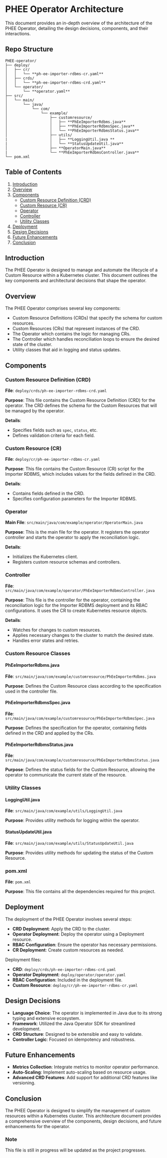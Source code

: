 # PHEE Operator Architecture

This document provides an in-depth overview of the architecture of the PHEE Operator, detailing the design decisions, components, and their interactions.

## Repo Structure

```
PHEE-operator/
├── deploy/
│   ├── cr/
│   │   └── **ph-ee-importer-rdbms-cr.yaml**
│   ├── crds/
│   │   └── **ph-ee-importer-rdbms-crd.yaml**
│   └── operator/
│       └── **operator.yaml**
├── src/
│   └── main/
│       └── java/
│           └── com/
│               └── example/
│                   ├── customresource/ 
│                   │   ├── **PhEeImporterRdbms.java**
│                   │   ├── **PhEeImporterRdbmsSpec.java**
│                   │   └── **PhEeImporterRdbmsStatus.java**
│                   ├── utils/
|                   │   ├── **LoggingUtil.java **
|                   │   └── **StatusUpdateUtil.java**
│                   ├── **OperatorMain.java**
|                   └── **PhEeImporterRdbmsController.java**
└── pom.xml 
```

## Table of Contents

1. [Introduction](#introduction)
2. [Overview](#overview)
3. [Components](#components)
   - [Custom Resource Definition (CRD)](#custom-resource-definition-crd)
   - [Custom Resource (CR)](#custom-resource-cr)
   - [Operator](#operator)
   - [Controller](#controller)
   - [Utility Classes](#utility-classes)
4. [Deployment](#deployment)
5. [Design Decisions](#design-decisions)
6. [Future Enhancements](#future-enhancements)
7. [Conclusion](#conclusion)

## Introduction

The PHEE Operator is designed to manage and automate the lifecycle of a Custom Resource within a Kubernetes cluster. This document outlines the key components and architectural decisions that shape the operator.

## Overview

The PHEE Operator comprises several key components:
- Custom Resource Definitions (CRDs) that specify the schema for custom resources.
- Custom Resources (CRs) that represent instances of the CRD.
- The Operator which contains the logic for managing CRs.
- The Controller which handles reconciliation loops to ensure the desired state of the cluster.
- Utility classes that aid in logging and status updates.


## Components

### Custom Resource Definition (CRD)

**File**: `deploy/crds/ph-ee-importer-rdbms-crd.yaml`

**Purpose**: This file contains the Custom Resource Definition (CRD) for the operator. The CRD defines the schema for the Custom Resources that will be managed by the operator.

**Details**:
- Specifies fields such as `spec`, `status`, etc.
- Defines validation criteria for each field.

### Custom Resource (CR)

**File**: `deploy/cr/ph-ee-importer-rdbms-cr.yaml`

**Purpose**: This file contains the Custom Resource (CR) script for the Importer RDBMS, which includes values for the fields defined in the CRD.

**Details**:
- Contains fields defined in the CRD.
- Specifies configuration parameters for the Importer RDBMS.

### Operator

**Main File**: `src/main/java/com/example/operator/OperatorMain.java`

**Purpose**: This is the main file for the operator. It registers the operator controller and starts the operator to apply the reconciliation logic.

**Details**:
- Initializes the Kubernetes client.
- Registers custom resource schemas and controllers.

### Controller

**File**: `src/main/java/com/example/operator/PhEeImporterRdbmsController.java`

**Purpose**: This file is the controller for the operator, containing the reconciliation logic for the Importer RDBMS deployment and its RBAC configurations. It uses the CR to create Kubernetes resource objects.

**Details**:
- Watches for changes to custom resources.
- Applies necessary changes to the cluster to match the desired state.
- Handles error states and retries.

### Custom Resource Classes

#### PhEeImporterRdbms.java

**File**: `src/main/java/com/example/customresource/PhEeImporterRdbms.java`

**Purpose**: Defines the Custom Resource class according to the specification used in the controller file.

#### PhEeImporterRdbmsSpec.java

**File**: `src/main/java/com/example/customresource/PhEeImporterRdbmsSpec.java`

**Purpose**: Defines the specification for the operator, containing fields defined in the CRD and applied by the CRs.

#### PhEeImporterRdbmsStatus.java

**File**: `src/main/java/com/example/customresource/PhEeImporterRdbmsStatus.java`

**Purpose**: Defines the status fields for the Custom Resource, allowing the operator to communicate the current state of the resource.

### Utility Classes

#### LoggingUtil.java

**File**: `src/main/java/com/example/utils/LoggingUtil.java`

**Purpose**: Provides utility methods for logging within the operator.

#### StatusUpdateUtil.java

**File**: `src/main/java/com/example/utils/StatusUpdateUtil.java`

**Purpose**: Provides utility methods for updating the status of the Custom Resource.

### pom.xml

**File**: `pom.xml`

**Purpose**: This file contains all the dependencies required for this project.

## Deployment

The deployment of the PHEE Operator involves several steps:

- **CRD Deployment**: Apply the CRD to the cluster.
- **Operator Deployment**: Deploy the operator using a Deployment resource.
- **RBAC Configuration**: Ensure the operator has necessary permissions.
- **CR Deployment**: Create custom resources as needed.

Deployment files:

- **CRD**: `deploy/crds/ph-ee-importer-rdbms-crd.yaml`
- **Operator Deployment**: `deploy/operator/operator.yaml`
- **RBAC Configuration**: Included in the deployment file.
- **Custom Resource**: `deploy/cr/ph-ee-importer-rdbms-cr.yaml`

## Design Decisions

- **Language Choice**: The operator is implemented in Java due to its strong typing and extensive ecosystem.
- **Framework**: Utilized the Java Operator SDK for streamlined development.
- **CRD Structure**: Designed to be extensible and easy to validate.
- **Controller Logic**: Focused on idempotency and robustness.

## Future Enhancements

- **Metrics Collection**: Integrate metrics to monitor operator performance.
- **Auto-Scaling**: Implement auto-scaling based on resource usage.
- **Advanced CRD Features**: Add support for additional CRD features like versioning.

## Conclusion

The PHEE Operator is designed to simplify the management of custom resources within a Kubernetes cluster. This architecture document provides a comprehensive overview of the components, design decisions, and future enhancements for the operator.


### Note
This file is still in progress will be updated as the project progresses.